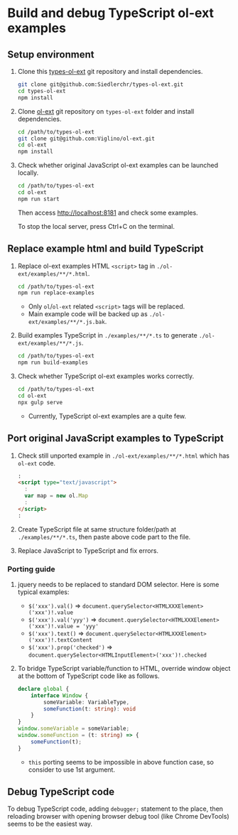 # Build and debug TypeScript ol-ext examples

## Setup environment

1. Clone this [types-ol-ext](https://github.com/Siedlerchr/types-ol-ext) git repository and install dependencies.

   ```bash
   git clone git@github.com:Siedlerchr/types-ol-ext.git
   cd types-ol-ext
   npm install
   ```

2. Clone [ol-ext](https://github.com/Viglino/ol-ext) git repository on `types-ol-ext` folder and install dependencies.

   ```bash
   cd /path/to/types-ol-ext
   git clone git@github.com:Viglino/ol-ext.git
   cd ol-ext
   npm install
   ```

3. Check whether original JavaScript ol-ext examples can be launched locally.

   ```bash
   cd /path/to/types-ol-ext
   cd ol-ext
   npm run start
   ```

   Then access [http://localhost:8181](http://localhost:8181) and check some examples.

   To stop the local server, press Ctrl+C on the terminal.

## Replace example html and build TypeScript

1. Replace ol-ext examples HTML `<script>` tag in `./ol-ext/examples/**/*.html`.

   ```bash
   cd /path/to/types-ol-ext
   npm run replace-examples
   ```

   - Only `ol`/`ol-ext` related `<script>` tags will be replaced.
   - Main example code will be backed up as `./ol-ext/examples/**/*.js.bak`.

2. Build examples TypeScript in `./examples/**/*.ts` to generate `./ol-ext/examples/**/*.js`.

   ```bash
   cd /path/to/types-ol-ext
   npm run build-examples
   ```

3. Check whether TypeScript ol-ext examples works correctly.

   ```bash
   cd /path/to/types-ol-ext
   cd ol-ext
   npx gulp serve
   ```

   - Currently, TypeScript ol-ext examples are a quite few.

## Port original JavaScript examples to TypeScript

1. Check still unported example in `./ol-ext/examples/**/*.html` which has `ol-ext` code.

   ```html
   :
   <script type="text/javascript">
     :
     var map = new ol.Map
     :
   </script>
   :
   ```

2. Create TypeScript file at same structure folder/path at `./examples/**/*.ts`, then paste above code part to the file.
3. Replace JavaScript to TypeScript and fix errors.

### Porting guide

1. jquery needs to be replaced to standard DOM selector.
   Here is some typical examples:
   - `$('xxx').val()` => `document.querySelector<HTMLXXXElement>('xxx')!.value`
   - `$('xxx').val('yyy')` => `document.querySelector<HTMLXXXElement>('xxx')!.value = 'yyy'`
   - `$('xxx').text()` => `document.querySelector<HTMLXXXElement>('xxx')!.textContent`
   - `$('xxx').prop('checked')` => `document.querySelector<HTMLInputElement>('xxx')!.checked`
2. To bridge TypeScript variable/function to HTML, override window object at the bottom of TypeScript code like as follows.

   ```ts
   declare global {
       interface Window {
           someVariable: VariableType,
           someFunction(t: string): void
       }
   }
   window.someVariable = someVariable;
   window.someFunction = (t: string) => {
       someFunction(t);
   }
   ```

   - `this` porting seems to be impossible in above function case, so consider to use 1st argument.

## Debug TypeScript code

To debug TypeScript code, adding `debugger;` statement to the place,
then reloading browser with opening browser debug tool (like Chrome DevTools)
seems to be the easiest way.
